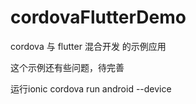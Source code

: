 # cordovaFlutterDemo
cordova 与 flutter 混合开发 的示例应用

这个示例还有些问题，待完善

运行ionic cordova run android --device